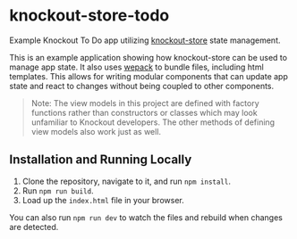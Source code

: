 # knockout-store-todo
Example Knockout To Do app utilizing [knockout-store](https://github.com/Spreetail/knockout-store)
state management.

This is an example application showing how knockout-store can be used
to manage app state.
It also uses [wepack](https://webpack.js.org/) to bundle files, including html templates.
This allows for writing modular components that can update app state and react to changes
without being coupled to other components.

> Note: The view models in this project are defined with factory functions
rather than constructors or classes which may look unfamiliar to Knockout developers.
The other methods of defining view models also work just as well.  

## Installation and Running Locally
1. Clone the repository, navigate to it, and run `npm install`.
2. Run `npm run build`.
3. Load up the `index.html` file in your browser.

You can also run `npm run dev` to watch the files and rebuild when changes are detected.
